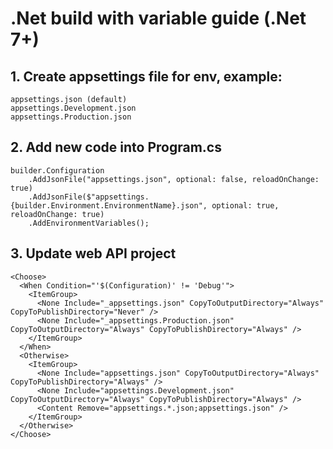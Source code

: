 # .Net build with variable guide (.Net 7+)

## 1. Create appsettings file for env, example:

```
appsettings.json (default)
appsettings.Development.json
appsettings.Production.json
```

## 2. Add new code into Program.cs

```
builder.Configuration
    .AddJsonFile("appsettings.json", optional: false, reloadOnChange: true)
    .AddJsonFile($"appsettings.{builder.Environment.EnvironmentName}.json", optional: true, reloadOnChange: true)
    .AddEnvironmentVariables();
```

## 3. Update web API project
```
<Choose>
  <When Condition="'$(Configuration)' != 'Debug'">
    <ItemGroup>
      <None Include="_appsettings.json" CopyToOutputDirectory="Always" CopyToPublishDirectory="Never" />
      <None Include="_appsettings.Production.json" CopyToOutputDirectory="Always" CopyToPublishDirectory="Always" />
    </ItemGroup>
  </When>
  <Otherwise>
    <ItemGroup>
      <None Include="appsettings.json" CopyToOutputDirectory="Always" CopyToPublishDirectory="Always" />
      <None Include="appsettings.Development.json" CopyToOutputDirectory="Always" CopyToPublishDirectory="Always" />
      <Content Remove="appsettings.*.json;appsettings.json" />
    </ItemGroup>
  </Otherwise>
</Choose>
```
